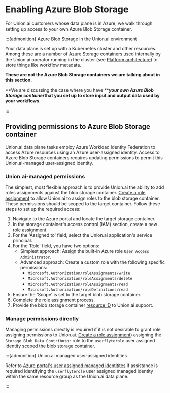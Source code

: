 # Enabling Azure Blob Storage

For Union.ai customers whose data plane is in Azure, we walk through setting up access to your own Azure Blob Storage container.

:::{admonition} Azure Blob Storage in the Union.ai environment

Your data plane is set up with a Kubernetes cluster and other resources.
Among these are a number of Azure Storage containers used internally by the Union.ai operator running in the cluster (see [Platform architecture](../../platform-architecture.md)) to store things like workflow metadata.

**These are not the Azure Blob Storage containers we are talking about in this section.**

**We are discussing the case where you have **_**your own Azure Blob Storage container**_**that you set up to store input and output data used by your workflows.**

:::

## Providing permissions to Azure Blob Storage container

Union.ai data plane tasks employ Azure Workload Identity Federation to access Azure resources using an Azure user-assigned identity. Access to Azure Blob Storage containers requires updating permissions to permit this Union.ai-managed user-assigned identity.

### Union.ai-managed permissions

The simplest, most flexible approach is to provide Union.ai the ability to add roles assignments against the blob storage container. [Create a role assignment](https://learn.microsoft.com/en-us/azure/role-based-access-control/role-assignments-portal) to allow Union.ai to assign roles to the blob storage container. These permissions should be scoped to the target container. Follow these steps to set up the required access:

1. Navigate to the Azure portal and locate the target storage container.
2. In the storage container's access control (IAM) section, create a new role assignment.
3. For the 'Assigned to' field, select the Union.ai application's service principal.
4. For the 'Role' field, you have two options:
   * Simplest approach: Assign the built-in Azure role `User Access Administrator`.
   * Advanced approach: Create a custom role with the following specific permissions:
     * `Microsoft.Authorization/roleAssignments/write`
     * `Microsoft.Authorization/roleAssignments/delete`
     * `Microsoft.Authorization/roleAssignments/read`
     * `Microsoft.Authorization/roleDefinitions/read`
5. Ensure the 'Scope' is set to the target blob storage container.
6. Complete the role assignment process.
7. Provide the blob storage container [resource ID](https://learn.microsoft.com/en-us/dotnet/api/microsoft.azure.management.storage.models.resource.id) to Union.ai support.

### Manage permissions directly

Managing permissions directly is required if it is not desirable to grant role assigning permissions to Union.ai. [Create a role assignment](https://learn.microsoft.com/en-us/azure/role-based-access-control/role-assignments-portal)) assigning the `Storage Blob Data Contributor` role to the `userflyterole` user assigned identity scoped the blob storage container.

:::{admonition} Union.ai managed user-assigned identities

Refer to [Azure portal&#39;s user assigned managed identitites](https://portal.azure.com/#view/HubsExtension/BrowseResource/resourceType/Microsoft.ManagedIdentity%2FuserAssignedIdentities) if assistance is required identifying the `userflyterole` user assigned managed identity within the same resource group as the Union.ai data plane.

:::
